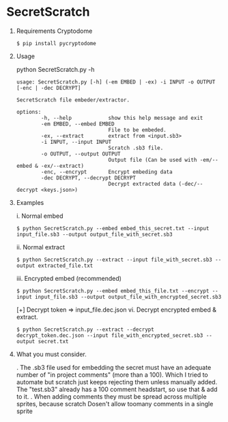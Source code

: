 # SecretScratch

1. Requirements 
   Cryptodome
   ~~~
   $ pip install pycryptodome
   ~~~

3. Usage

   python SecretScratch.py -h
   ~~~~~~
   usage: SecretScratch.py [-h] (-em EMBED | -ex) -i INPUT -o OUTPUT [-enc | -dec DECRYPT]

   SecretScratch file embeder/extractor.

   options:
           -h, --help            show this help message and exit
           -em EMBED, --embed EMBED
                                 File to be embeded.
           -ex, --extract        extract from <input.sb3>
           -i INPUT, --input INPUT
                                 Scratch .sb3 file.
           -o OUTPUT, --output OUTPUT
                                 Output file (Can be used with -em/--embed & -ex/--extract)
           -enc, --encrypt       Encrypt embeding data
           -dec DECRYPT, --decrypt DECRYPT
                                 Decrypt extracted data (-dec/--decrypt <keys.json>)
   ~~~~~~

4. Examples
   
   i. Normal embed
   ~~~
   $ python SecretScratch.py --embed embed_this_secret.txt --input input_file.sb3 --output output_file_with_secret.sb3 
   ~~~
   ii. Normal extract
   ~~~
   $ python SecretScratch.py --extract --input file_with_secret.sb3 --output extracted_file.txt 
   ~~~
   
   iii. Encrypted embed (recommended)
   ~~~
   $ python SecretScratch.py --embed embed_this_file.txt --encrypt --input input_file.sb3 --output output_file_with_encrypted_secret.sb3
   ~~~
      [+] Decrypt token => input_file.dec.json
   vi. Decrypt encrypted embed & extract.
   ~~~
   $ python SecretScratch.py --extract --decrypt decrypt_token.dec.json --input file_with_encrypted_secret.sb3 --output secret.txt
   ~~~

5. What you must consider.

   . The .sb3 file used for embedding the secret must have an adequate number of "in project comments" (more than a 100).
      Which I tried to automate but scratch just keeps rejecting them unless manually added.
      The "test.sb3" already has a 100 comment headstart, so use that & add to it.
   . When adding comments they must be spread across multiple sprites, because scratch Dosen't allow toomany comments in a single sprite
      
